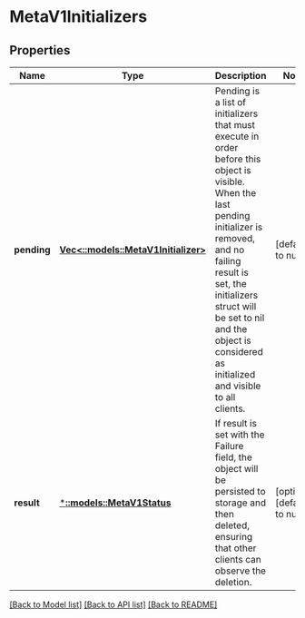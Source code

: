 # MetaV1Initializers

## Properties
Name | Type | Description | Notes
------------ | ------------- | ------------- | -------------
**pending** | [**Vec<::models::MetaV1Initializer>**](io.k8s.apimachinery.pkg.apis.meta.v1.Initializer.md) | Pending is a list of initializers that must execute in order before this object is visible. When the last pending initializer is removed, and no failing result is set, the initializers struct will be set to nil and the object is considered as initialized and visible to all clients. | [default to null]
**result** | [***::models::MetaV1Status**](io.k8s.apimachinery.pkg.apis.meta.v1.Status.md) | If result is set with the Failure field, the object will be persisted to storage and then deleted, ensuring that other clients can observe the deletion. | [optional] [default to null]

[[Back to Model list]](../README.md#documentation-for-models) [[Back to API list]](../README.md#documentation-for-api-endpoints) [[Back to README]](../README.md)


